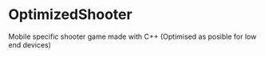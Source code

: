 # OptimizedShooter
Mobile specific shooter game made with C++ (Optimised as posible for low end devices)

